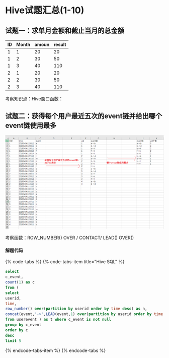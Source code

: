 # Hive试题汇总\(1-10\)

## 试题一：求单月金额和截止当月的总金额

| ID | Month | amoun | result |
| :--- | :--- | :--- | :--- |
| 1 | 1 | 20 | 20 |
| 1 | 2 | 30 | 50 |
| 1 | 3 | 40 | 110 |
| 2 | 1 | 20 | 20 |
| 2 | 2 | 30 | 50 |
| 2 | 3 | 40 | 110 |

考察知识点：Hive窗口函数：

## 试题二：获得每个用户最近五次的event链并给出哪个event链使用最多

![](../../.gitbook/assets/image.png)

考察函数：ROW\_NUMBER\(\) OVER /  CONTACT/ LEAD\(\) OVER\(\)

#### 解题代码

{% code-tabs %}
{% code-tabs-item title="Hive SQL" %}
```sql
select 
c_event,
count(1) as c
from (
select 
userid,
time,
row_number() over(partition by userid order by time desc) as n,
concat(event,'->',LEAD(event,1) over(partition by userid order by time desc) ) as c_event
from userevent ) as t where c_event is not null 
group by c_event
order by c
desc 
limit 5
```
{% endcode-tabs-item %}
{% endcode-tabs %}

